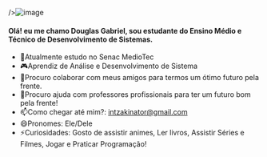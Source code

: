 />![image](https://github.com/DouglasDG1987/DouglasDG1987/assets/164562375/dc5aaa3b-2660-4098-9c4f-21daade7506f)


#### Olá! eu me chamo Douglas Gabriel, sou estudante do Ensino Médio e Técnico de Desenvolvimento de Sistemas.
- 🏫Atualmente estudo no Senac MedioTec
- 🎮Aprendiz de Análise e Desenvolvimento de Sistema
- 🤔Procuro colaborar com meus amigos para termos um ótimo futuro pela frente.
- 🤔Procuro ajuda com professores profissionais para ter um futuro bom pela frente!
- 📫Como chegar até mim?: intzakinator@gmail.com
- 😄Pronomes: Ele/Dele
- ⚡Curiosidades: Gosto de assistir animes, Ler livros, Assistir Séries e Filmes, Jogar e Praticar Programação!

